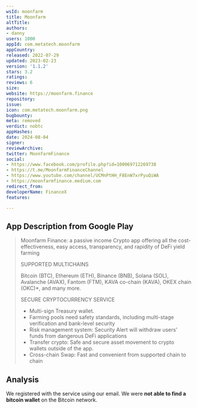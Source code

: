 ```yaml
---
wsId: moonfarm
title: Moonfarm
altTitle: 
authors:
- danny
users: 1000
appId: com.metatech.moonfarm
appCountry: 
released: 2022-07-29
updated: 2023-02-23
version: '1.1.2'
stars: 3.2
ratings: 
reviews: 6
size: 
website: https://moonfarm.finance
repository: 
issue: 
icon: com.metatech.moonfarm.png
bugbounty: 
meta: removed
verdict: nobtc
appHashes: 
date: 2024-08-04
signer: 
reviewArchive: 
twitter: MoonfarmFinance
social:
- https://www.facebook.com/profile.php?id=100069712269738
- https://t.me/MoonfarmFinanceChannel
- https://www.youtube.com/channel/UCMnPtHH_F8EnW7xrPyuQiWA
- https://moonfarmfinance.medium.com
redirect_from: 
developerName: FinanceX
features: 

---
```


## App Description from Google Play

> Moonfarm Finance: a passive income Crypto app offering all the cost-effectiveness, easy access, transparency, and rapidity of DeFi yield farming
>
> SUPPORTED MULTICHAINS
>
> Bitcoin (BTC), Ethereum (ETH), Binance (BNB), Solana (SOL), Avalanche (AVAX), Fantom (FTM), KAVA co-chain (KAVA), OKEX chain (OKC)*, and many more.
> 
> SECURE CRYPTOCURRENCY SERVICE
> - Multi-sign Treasury wallet.
> - Farming pools need safety standards, including multi-stage verification and bank-level security
> - Risk management system: Security Alert will withdraw users' funds from dangerous DeFi applications
> - Transfer crypto: Safe and secure asset movement to crypto wallets outside of the app.
> - Cross-chain Swap: Fast and convenient from supported chain to chain

## Analysis 

We registered with the service using our email. We were **not able to find a bitcoin wallet** on the Bitcoin network.